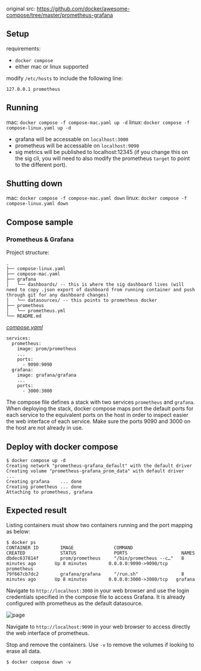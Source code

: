 original src: https://github.com/docker/awesome-compose/tree/master/prometheus-grafana

## Setup 

requirements: 
- `docker compose` 
- either mac or linux supported 

modify `/etc/hosts` to include the following line: 
```
127.0.0.1 prometheus
```

## Running 

mac: `docker compose -f compose-mac.yaml up -d`
linux: `docker compose -f compose-linux.yaml up -d`

- grafana will be accessable on `localhost:3000`
- prometheus will be accessable on `localhost:9090`
- sig metrics will be published to localhost:12345 (if you change this on the sig cli, you will 
need to also modify the prometheus `target` to point to the different port).

## Shutting down

mac: `docker compose -f compose-mac.yaml down`
linux: `docker compose -f compose-linux.yaml down`

## Compose sample
### Prometheus & Grafana

Project structure:
```
.
├── compose-linux.yaml
├── compose-mac.yaml
├── grafana
│   └── dashboards/ -- this is where the sig dashboard lives (will need to copy .json export of dashboard from running container and push through git for any dashboard changes)
│   └── datasources/ -- this points to prometheus docker
├── prometheus
│   └── prometheus.yml 
└── README.md
```

[_compose.yaml_](compose.yaml)
```
services:
  prometheus:
    image: prom/prometheus
    ...
    ports:
      - 9090:9090
  grafana:
    image: grafana/grafana
    ...
    ports:
      - 3000:3000
```
The compose file defines a stack with two services `prometheus` and `grafana`.
When deploying the stack, docker compose maps port the default ports for each service to the equivalent ports on the host in order to inspect easier the web interface of each service.
Make sure the ports 9090 and 3000 on the host are not already in use.

## Deploy with docker compose

```
$ docker compose up -d
Creating network "prometheus-grafana_default" with the default driver
Creating volume "prometheus-grafana_prom_data" with default driver
...
Creating grafana    ... done
Creating prometheus ... done
Attaching to prometheus, grafana

```

## Expected result

Listing containers must show two containers running and the port mapping as below:
```
$ docker ps
CONTAINER ID        IMAGE               COMMAND                  CREATED             STATUS              PORTS                    NAMES
dbdec637814f        prom/prometheus     "/bin/prometheus --c…"   8 minutes ago       Up 8 minutes        0.0.0.0:9090->9090/tcp   prometheus
79f667cb7dc2        grafana/grafana     "/run.sh"                8 minutes ago       Up 8 minutes        0.0.0.0:3000->3000/tcp   grafana
```

Navigate to `http://localhost:3000` in your web browser and use the login credentials specified in the compose file to access Grafana. It is already configured with prometheus as the default datasource.

![page](output.jpg)

Navigate to `http://localhost:9090` in your web browser to access directly the web interface of prometheus.

Stop and remove the containers. Use `-v` to remove the volumes if looking to erase all data.
```
$ docker compose down -v
```

